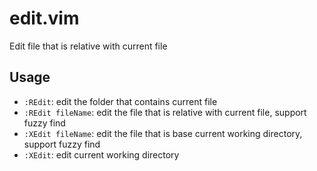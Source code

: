 # edit.vim

Edit file that is relative with current file

## Usage

-   `:REdit`: edit the folder that contains current file
-   `:REdit fileName`: edit the file that is relative with current file, support fuzzy find
-   `:XEdit fileName`: edit the file that is base current working directory, support fuzzy find
-   `:XEdit`: edit current working directory

